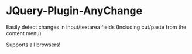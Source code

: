 JQuery-Plugin-AnyChange
=======================

Easily detect changes in input/textarea fields (Including cut/paste from the content menu)

Supports all browsers!
